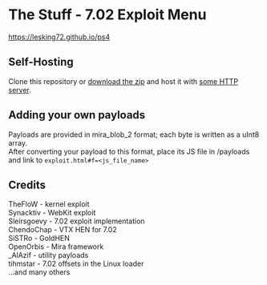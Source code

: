 # The Stuff - 7.02 Exploit Menu
https://lesking72.github.io/ps4

## Self-Hosting
Clone this repository or [download the zip](https://github.com/Lesking72/ps4/archive/refs/heads/master.zip) and host it with [some HTTP server](https://sourceforge.net/projects/miniweb/).

## Adding your own payloads
Payloads are provided in mira_blob_2 format; each byte is written as a uInt8 array.  
After converting your payload to this format, place its JS file in /payloads and
link to `exploit.html#f=<js_file_name>`

## Credits
TheFloW - kernel exploit  
Synacktiv - WebKit exploit  
Sleirsgoevy - 7.02 exploit implementation  
ChendoChap - VTX HEN for 7.02  
SiSTRo - GoldHEN  
OpenOrbis - Mira framework  
_AlAzif - utility payloads  
tihmstar - 7.02 offsets in the Linux loader  
...and many others  
